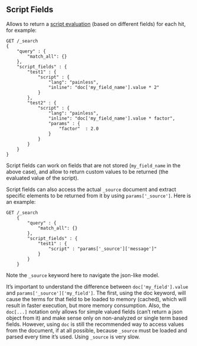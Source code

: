 ## Script Fields

Allows to return a [script evaluation](modules-scripting.html) (based on different fields) for each hit, for example:
    
    
    GET /_search
    {
        "query" : {
            "match_all": {}
        },
        "script_fields" : {
            "test1" : {
                "script" : {
                    "lang": "painless",
                    "inline": "doc['my_field_name'].value * 2"
                }
            },
            "test2" : {
                "script" : {
                    "lang": "painless",
                    "inline": "doc['my_field_name'].value * factor",
                    "params" : {
                        "factor"  : 2.0
                    }
                }
            }
        }
    }

Script fields can work on fields that are not stored (`my_field_name` in the above case), and allow to return custom values to be returned (the evaluated value of the script).

Script fields can also access the actual `_source` document and extract specific elements to be returned from it by using `params['_source']`. Here is an example:
    
    
    GET /_search
        {
            "query" : {
                "match_all": {}
            },
            "script_fields" : {
                "test1" : {
                    "script" : "params['_source']['message']"
                }
            }
        }

Note the `_source` keyword here to navigate the json-like model.

It’s important to understand the difference between `doc['my_field'].value` and `params['_source']['my_field']`. The first, using the doc keyword, will cause the terms for that field to be loaded to memory (cached), which will result in faster execution, but more memory consumption. Also, the `doc[...]` notation only allows for simple valued fields (can’t return a json object from it) and make sense only on non-analyzed or single term based fields. However, using `doc` is still the recommended way to access values from the document, if at all possible, because `_source` must be loaded and parsed every time it’s used. Using `_source` is very slow.
